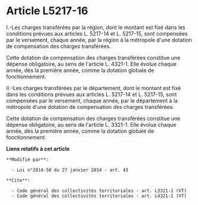 # Article L5217-16

I.-Les charges transférées par la région, dont le montant est fixé dans les conditions prévues aux articles L. 5217-14 et L.
5217-15, sont compensées par le versement, chaque année, par la région à la métropole d'une dotation de compensation des
charges transférées. 

Cette dotation de compensation des charges transférées constitue une dépense obligatoire, au sens de l'article L. 4321-1.
Elle évolue chaque année, dès la première année, comme la dotation globale de fonctionnement. 

II.-Les charges transférées par le département, dont le montant est fixé dans les conditions prévues aux articles L. 5217-14
et L. 5217-15, sont compensées par le versement, chaque année, par le département à la métropole d'une dotation de
compensation des charges transférées. 

Cette dotation de compensation des charges transférées constitue une dépense obligatoire, au sens de l'article L. 3321-1.
Elle évolue chaque année, dès la première année, comme la dotation globale de fonctionnement.

**Liens relatifs à cet article**

	**Modifié par**:

	  - Loi n°2014-58 du 27 janvier 2014 - art. 43

	**Cite**:

	  - Code général des collectivités territoriales - art. L3321-1 (VT)
	  - Code général des collectivités territoriales - art. L4321-1 (VT)
